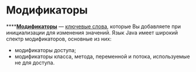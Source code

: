 # Модификаторы

****[**Модификаторы**](http://proglang.su/java/modifiers) — [ключевые слова](http://proglang.su/java/syntax#klyuchevye-slova-v-java), которые Вы добавляете при инициализации для изменения значений. Язык Java имеет широкий спектр модификаторов, основные из них:

* модификаторы доступа;
* модификаторы класса, метода, переменной и потока, используемые не для доступа.


